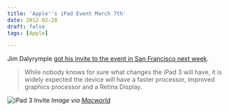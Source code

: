 ```yaml
---
title: 'Apple''s iPad Event March 7th'
date: 2012-02-28
draft: false
tags: [Apple]

---
```


Jim Dalyrymple [got his invite to the event in San Francisco next week](http://www.loopinsight.com/2012/02/28/apple-announces-ipad-event-for-march-7-in-san-francisco/).

> While nobody knows for sure what changes the iPad 3 will have, it is widely expected the device will have a faster processor, improved graphics processor and a Retina Display.

![iPad 3 Invite](https://chrisenns.com/wp-content/uploads/2012/02/ipadinvite.jpg "iPad 3 Invite") _Image via [Macworld](http://www.macworld.com/article/165595/2012/02/apple_sets_media_event_for_10_a_m_pt_march_7.html)_